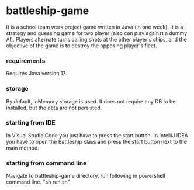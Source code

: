 # battleship-game
It is a school team work project game written in Java (in one week).
It is a strategy and guessing game for two player (also can play against a dummy AI).
Players alternate turns calling shots at the other player's ships, and the objective of the game is to destroy the opposing player's fleet.

### requirements
Requires Java version 17.

### storage
By default, InMemory storage is used. It does not require any DB to be installed, but the data are not persisted.

### starting from IDE
In Visual Studio Code you just have to press the start button.
In IntelliJ IDEA you have to open the Battleship class and press the start button next to the main method.


### starting from command line
Navigate to battleship-game directory, run following in powershell command line.
"sh run.sh"
